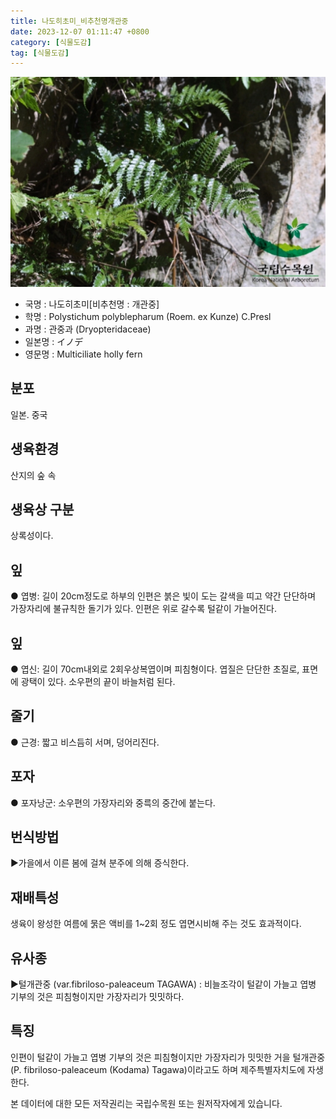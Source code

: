 ```yaml
---
title: 나도히초미_비추천명개관중
date: 2023-12-07 01:11:47 +0800
category: [식물도감]
tag: [식물도감]
---
```




![나도히초미[비추천명 : 개관중]](/assets/img/fileUpload/plants/basic/Polypodiaceae/Polystichum/3378/1_th2.JPG)
- 국명 : 나도히초미[비추천명 : 개관중]
- 학명 : Polystichum polyblepharum (Roem. ex Kunze) C.Presl
- 과명 : 관중과 (Dryopteridaceae)
- 일본명 : イノデ
- 영문명 : Multiciliate holly fern


## 분포
일본. 중국
## 생육환경
산지의 숲 속
## 생육상 구분
상록성이다. 
## 잎
● 엽병: 길이 20cm정도로 하부의 인편은 붉은 빛이 도는 갈색을 띠고 약간 단단하며 가장자리에 불규칙한 돌기가 있다. 인편은 위로 갈수록 털같이 가늘어진다. 
## 잎
● 엽신: 길이 70cm내외로 2회우상복엽이며 피침형이다. 엽질은 단단한 초질로, 표면에 광택이 있다. 소우편의 끝이 바늘처럼 된다. 
## 줄기
● 근경: 짧고 비스듬히 서며, 덩어리진다. 
## 포자
● 포자낭군: 소우편의 가장자리와 중륵의 중간에 붙는다. 
## 번식방법
▶가을에서 이른 봄에 걸쳐 분주에 의해 증식한다.
## 재배특성
생육이 왕성한 여름에 묽은 액비를 1~2회 정도 엽면시비해 주는 것도 효과적이다.
## 유사종
▶털개관중 (var.fibriloso-paleaceum TAGAWA) : 비늘조각이 털같이 가늘고 엽병 기부의 것은 피침형이지만 가장자리가 밋밋하다.
## 특징
인편이 털같이 가늘고 엽병 기부의 것은 피침형이지만 가장자리가 밋밋한 거을 털개관중(P. fibriloso-paleaceum (Kodama) Tagawa)이라고도 하며 제주특별자치도에 자생한다. 






본 데이터에 대한 모든 저작권리는 국립수목원 또는 원저작자에게 있습니다.
